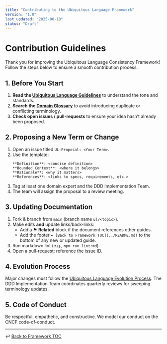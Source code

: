 ```yaml
---
title: "Contributing to the Ubiquitous Language Framework"
version: "1.0"
last_updated: "2025-06-18"
status: "Draft"
---
```


# Contribution Guidelines

Thank you for improving the Ubiquitous Language Consistency Framework!  Follow the steps below to ensure a smooth contribution process.

## 1. Before You Start

1. **Read the [Ubiquitous Language Guidelines](./guides/ubiquitous_language_guidelines.md)** to understand the tone and standards.
2. **Search the [Domain Glossary](./glossary.md)** to avoid introducing duplicate or conflicting terminology.
3. **Check open issues / pull-requests** to ensure your idea hasn’t already been proposed.

## 2. Proposing a New Term or Change

1. Open an issue titled `UL-Proposal: <Your Term>`.
2. Use the template:
   ```
   **Definition**: <concise definition>
   **Bounded Context**: <where it belongs>
   **Rationale**: <why it matters>
   **References**: <links to specs, requirements, etc.>
   ```
3. Tag at least one domain expert and the DDD Implementation Team.
4. The team will assign the proposal to a review meeting.

## 3. Updating Documentation

1. Fork & branch from `main` (branch name `ul/<topic>`).
2. Make edits **and** update links/back-links:
   * Add a ⚑ **Related** block if the document references other guides.
   * Add the footer `↩ [Back to Framework TOC](../README.md)` to the bottom of any new or updated guide.
3. Run markdown lint (e.g., `npm run lint:md`).
4. Open a pull-request; reference the issue ID.

## 4. Evolution Process

Major changes must follow the [Ubiquitous Language Evolution Process](./guides/ubiquitous_language_evolution.md).  The DDD Implementation Team coordinates quarterly reviews for sweeping terminology updates.

## 5. Code of Conduct

Be respectful, empathetic, and constructive.  We model our conduct on the CNCF code-of-conduct.

---

↩ [Back to Framework TOC](./README.md)
